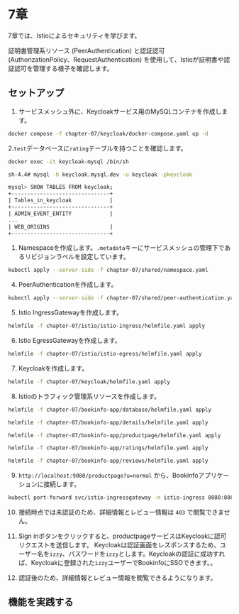 # 7章

7章では、Istioによるセキュリティを学びます。

証明書管理系リソース (PeerAuthentication) と認証認可 (AuthorizationPolicy、RequestAuthentication) を使用して、Istioが証明書や認証認可を管理する様子を確認します。

## セットアップ

1. サービスメッシュ外に、Keycloakサービス用のMySQLコンテナを作成します。

```bash
docker compose -f chapter-07/keycloak/docker-compose.yaml up -d
```

2.`test`データベースに`rating`テーブルを持つことを確認します。

```bash
docker exec -it keycloak-mysql /bin/sh

sh-4.4# mysql -h keycloak.mysql.dev -u keycloak -pkeycloak

mysql> SHOW TABLES FROM keycloak;
+-------------------------------+
| Tables_in_keycloak            |
+-------------------------------+
| ADMIN_EVENT_ENTITY            |
...
| WEB_ORIGINS                   |
+-------------------------------+
```

1. Namespaceを作成します。`.metadata`キーにサービスメッシュの管理下であるリビジョンラベルを設定しています。

```bash
kubectl apply --server-side -f chapter-07/shared/namespace.yaml
```

4. PeerAuthenticationを作成します。

```bash
kubectl apply --server-side -f chapter-07/shared/peer-authentication.yaml
```

5. Istio IngressGatewayを作成します。

```bash
helmfile -f chapter-07/istio/istio-ingress/helmfile.yaml apply
```

6. Istio EgressGatewayを作成します。

```bash
helmfile -f chapter-07/istio/istio-egress/helmfile.yaml apply
```

7. Keycloakを作成します。

```bash
helmfile -f chapter-07/keycloak/helmfile.yaml apply
```

8. Istioのトラフィック管理系リソースを作成します。

```bash
helmfile -f chapter-07/bookinfo-app/database/helmfile.yaml apply

helmfile -f chapter-07/bookinfo-app/details/helmfile.yaml apply

helmfile -f chapter-07/bookinfo-app/productpage/helmfile.yaml apply

helmfile -f chapter-07/bookinfo-app/ratings/helmfile.yaml apply

helmfile -f chapter-07/bookinfo-app/reviews/helmfile.yaml apply
```

9. `http://localhost:9080/productpage?u=normal` から、Bookinfoアプリケーションに接続します。

```bash
kubectl port-forward svc/istio-ingressgateway -n istio-ingress 8080:8080 9080:9080
```

10. 接続時点では未認証のため、詳細情報とレビュー情報は `403` で閲覧できません。

12. Sign inボタンをクリックすると、productpageサービスはKeycloakに認可リクエストを送信します。 Keycloakは認証画面をレスポンスするため、ユーザー名を`izzy`、パスワードを`izzy`とします。Keycloakの認証に成功すれば、Keycloakに登録された`izzy`ユーザーでBookinfoにSSOできます。。

13. 認証後のため、詳細情報とレビュー情報を閲覧できるようになります。


## 機能を実践する
